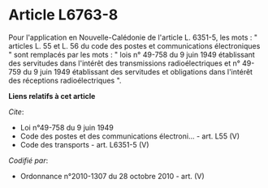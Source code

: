 # Article L6763-8

Pour l'application en Nouvelle-Calédonie de l'article L. 6351-5, les mots : " articles L. 55 et L. 56 du code des postes et
communications électroniques " sont remplacés par les mots : " lois n° 49-758 du 9 juin 1949 établissant des servitudes dans
l'intérêt des transmissions radioélectriques et n° 49-759 du 9 juin 1949 établissant des servitudes et obligations dans
l'intérêt des réceptions radioélectriques ".

**Liens relatifs à cet article**

_Cite_:

  - Loi n°49-758 du 9 juin 1949
  - Code des postes et des communications électroni... - art. L55 (V)
  - Code des transports - art. L6351-5 (V)

_Codifié par_:

  - Ordonnance n°2010-1307 du 28 octobre 2010 - art. (V)
